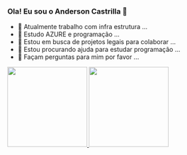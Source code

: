 ### Ola! Eu sou o Anderson Castrilla 👋

- 🔭 Atualmente trabalho com infra estrutura ...
- 🌱 Estudo AZURE e programação ...
- 👯 Estou em busca de projetos legais para colaborar ...
- 🤔 Estou procurando ajuda para estudar programação ...
- 💬 Façam perguntas para mim por favor ...
<div>
  <a href="https://github.com/AndersonC75">
  <img height="180em" src="https://github-readme-stats.vercel.app/api?username=AndersonC75&show_icons=true&theme=dark&include_all_commits=true&count_private=true"/>
  <img height="180em" src="https://github-readme-stats.vercel.app/api/top-langs/?username=AndersonC75&layout=compact&langs_count=7&theme=dark"/>
</div>
